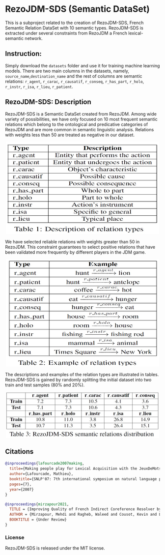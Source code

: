 # RezoJDM-SDS (Semantic DataSet)
This is a subproject related to the creation of RezoJDM-SDS, French Semantic Relation DataSet with 10 semantic types. RezoJDM-SDS is extracted under several constraints from RezoJDM a French lexical-semantic network.

## Instruction:  

Simply download the `datasets` folder and use it for training machine learning models. There are two main columns in the datasets, namely, `source_name`,`destination_name` and the rest of columns are semantic relations: `r_agent`, `r_carac`, `r_causatif`, `r_conseq`, `r_has_part`, `r_holo`, `r_instr`, `r_isa`, `r_lieu`, `r_patient`.  

## RezoJDM-SDS: Description

RezoJDM-SDS is a Semantic DataSet created from RezoJDM. Among wide variety of possibilities, we have only focused on 10 most frequent semantic relations which belong to the ontological and predicative categories of RezoJDM and are more common in semantic linguistic analysis.  Relations with weights less than 50 are treated as negative in our dataset. 

<p align="center">
  <img src="https://github.com/mehdi-mirzapour/RezoJDM-SDS/blob/main/resources/Table_1.jpg" width="500" height="300">
</p>

We have selected reliable relations with weights greater than 50 in RezoJDM. This constraint guarantees to select positive relations that have been validated more frequently by different players in the JDM game. 

<p align="center">
  <img src="https://github.com/mehdi-mirzapour/RezoJDM-SDS/blob/main/resources/Table_2.jpg" width="500" height="350">
</p>

The descriptions and examples of the relation types are illustrated in tables. RezoJDM-SDS is gained by randomly splitting the initial dataset into two train and test samples (80\% and 20\%).  

<p align="center">
  <img src="https://github.com/mehdi-mirzapour/RezoJDM-SDS/blob/main/resources/Table_3.jpg" width="500" height="150">
</p>

## Citations
```bibtex
@inproceedings{lafourcade2007making,
  title={Making people play for Lexical Acquisition with the JeuxDeMots prototype},
  author={Lafourcade, Mathieu},
  booktitle={SNLP'07: 7th international symposium on natural language processing},
  pages={7},
  year={2007}
}
```

```bibtex
@inproceedings{mirzapour2021,
  TITLE = {Improving Quality of French Indirect Coreference Resolver by Introducing Semantic Features from RezoJDM},
  AUTHOR = {Mirzapour, Mehdi and Ragheb, Waleed and Cousot, Kevin and Lafourcade, Mathieu and Jacquenet, Hélène and Carbon, Lawrence},
  BOOKTITLE = {Under Review}
}
```

### License
RezoJDM-SDS is released under the MIT license.

